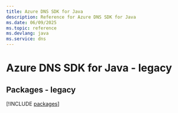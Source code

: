 ```yaml
---
title: Azure DNS SDK for Java
description: Reference for Azure DNS SDK for Java
ms.date: 06/09/2025
ms.topic: reference
ms.devlang: java
ms.service: dns
---
```

# Azure DNS SDK for Java - legacy
## Packages - legacy
[!INCLUDE [packages](dns-index.md)]